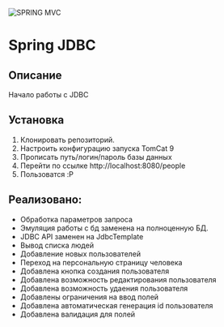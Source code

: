 ![SPRING MVC](https://spring.io/images/spring-logo-2022-dark-2f10e8055653ec50e693eb444291d742.svg)

# Spring JDBC

## Описание
Начало работы с JDBC

## Установка
1. Клонировать репозиторий.
2. Настроить конфигурацию запуска TomCat 9
3. Прописать путь/логин/пароль базы данных
4. Перейти по ссылке http://localhost:8080/people
5. Пользоватся :P

## Реализовано:
- Обработка параметров запроса
- Эмуляция работы с бд заменена на полноценную БД.
- JDBC API заменен на JdbcTemplate
- Вывод списка людей
- Добавление новых пользователей
- Переход на персональную страницу человека
- Добавлена кнопка создания пользователя
- Добавлена возможность редактирования пользователя
- Добавлена возможность удаения пользователя
- Добавлены ограничения на ввод полей
- Добавлена автоматическая генерация id пользователя
- Добавлена валидация для полей
